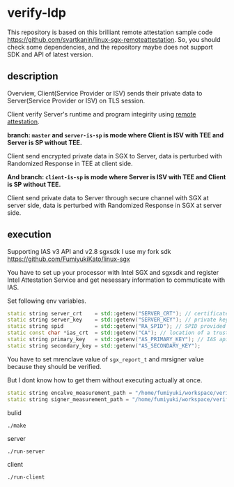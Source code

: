 # verify-ldp 
This repository is based on this brilliant remote attestation sample code https://github.com/svartkanin/linux-sgx-remoteattestation. 
So, you should check some dependencies, and the repository maybe does not support SDK and API of latest version.

## description

Overview, Client(Service Provider or ISV) sends their private data to Server(Service Provider or ISV) on TLS session.

Client verify Server's runtime and program integirity using [remote attestation](https://software.intel.com/en-us/articles/code-sample-intel-software-guard-extensions-remote-attestation-end-to-end-example).

**branch: `master` and `server-is-sp` is mode where Client is ISV with TEE and Server is SP without TEE.** 

Client send encrypted private data in SGX to Server, data is perturbed with Randomized Response in TEE at client side.

**And branch: `client-is-sp` is mode where Server is ISV with TEE and Client is SP without TEE.** 

Client send private data to Server through secure channel with SGX at server side, data is perturbed with Randomized Response in SGX at server side.

## execution
Supporting IAS v3 API and v2.8 sgxsdk
I use my fork sdk https://github.com/FumiyukiKato/linux-sgx

You have to set up your processor with Intel SGX and sgxsdk and register Intel Attestation Service and get nesessary information to commuticate with IAS.


Set following env variables.

```c++
static string server_crt    = std::getenv("SERVER_CRT"); // certificate for the HTTPS connection between the SP and the App
static string server_key    = std::getenv("SERVER_KEY"); // private key for the HTTPS connection
static string spid          = std::getenv("RA_SPID"); // SPID provided by Intel after registration for the IAS service
static const char *ias_crt  = std::getenv("CA"); // location of a trusted Attestation Report Signing CA Certificate
static string primary_key   = std::getenv("AS_PRIMARY_KEY"); // IAS api key
static string secondary_key = std::getenv("AS_SECONDARY_KEY");
```

You have to set mrenclave value of `sgx_report_t` and mrsigner value because they should be verified.

But I dont know how to get them without executing actually at once.

```c++
static string encalve_measurement_path = "/home/fumiyuki/workspace/verify-ldp/mrenclave.dat";
static string signer_measurement_path = "/home/fumiyuki/workspace/verify-ldp/mrsigner.dat";
```

bulid
```
./make
```

server
```
./run-server
```

client
```
./run-client
```
